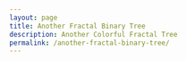 ```yaml
---
layout: page
title: Another Fractal Binary Tree
description: Another Colorful Fractal Tree
permalink: /another-fractal-binary-tree/
---
```


<script type="text/javascript" src="/js/canvasExperiments/fractal-binary-tree-color.js"></script>
